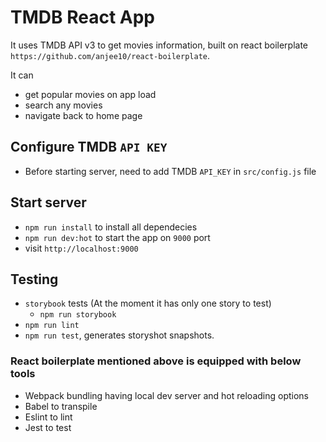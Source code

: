 # TMDB React App

It uses TMDB API v3 to get movies information, built on react boilerplate `https://github.com/anjee10/react-boilerplate`.

It can

- get popular movies on app load
- search any movies
- navigate back to home page

## Configure TMDB `API KEY`

- Before starting server, need to add TMDB `API_KEY` in `src/config.js` file

## Start server

- `npm run install` to install all dependecies
- `npm run dev:hot` to start the app on `9000` port
- visit `http://localhost:9000`

## Testing

- `storybook` tests (At the moment it has only one story to test)
  - `npm run storybook`
- `npm run lint`
- `npm run test`, generates storyshot snapshots.

### React boilerplate mentioned above is equipped with below tools

- Webpack bundling having local dev server and hot reloading options
- Babel to transpile
- Eslint to lint
- Jest to test
